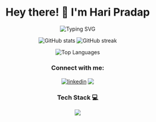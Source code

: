 <h1 align="center">Hey there! 👋 I'm Hari Pradap</h1>
<p align="center">
  <img src="https://readme-typing-svg.herokuapp.com?font=Fira+Code&size=24&pause=1000&center=true&vCenter=true&width=435&lines=MERN+Stack+Developer;MERN+Enthusiast;Hackathon+Lover;Open+to+Opportunities" alt="Typing SVG" />
</p>

<p align="center">
  <img src="https://github-readme-stats.vercel.app/api?username=haripradap03&show_icons=true&theme=radical" alt="GitHub stats" />
  <img src="https://github-readme-streak-stats.herokuapp.com/?user=haripradap03&theme=radical" alt="GitHub streak" />
</p>

<p align="center">
  <img src="https://github-readme-stats.vercel.app/api/top-langs/?username=haripradap03&layout=compact&theme=radical" alt="Top Languages" />
</p>

<h3 align="center">Connect with me:</h3>
<p align="center">
  <a href="https://linkedin.com/in/your-linkedin" target="blank"><img align="center" src="https://skillicons.dev/icons?i=linkedin" alt="linkedin" /></a>
  <a href="mailto:yourmail@gmail.com" target="blank"><img align="center" src="https://img.shields.io/badge/-Gmail-D14836?style=flat&logo=gmail&logoColor=white" /></a>
</p>

<h3 align="center">Tech Stack 💻</h3>
<p align="center">
  <img src="https://skillicons.dev/icons?i=react,nodejs,mongodb,express,js,html,css,tailwind,git,github" />
</p>
